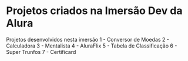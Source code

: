 # Projetos criados na Imersão Dev da Alura

Projetos desenvolvidos nesta imersão
1 - Conversor de Moedas
2 - Calculadora
3 - Mentalista
4 - AluraFlix
5 - Tabela de Classificação
6 - Super Trunfos
7 - Certificard
